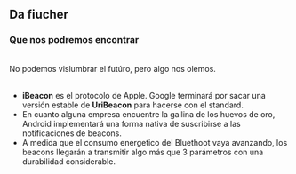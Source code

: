 ## Da fiucher
### Que nos podremos encontrar
<br/>
No podemos vislumbrar el futúro, pero algo nos olemos.
<br/>
<br/>
<ul>
	<li class="fragment" data-fragment-index="2"><strong>iBeacon</strong> es el protocolo de Apple. Google terminará por sacar una versión estable de <strong>UriBeacon</strong> para hacerse con el standard.</li>
	<li class="fragment" data-fragment-index="3">En cuanto alguna empresa encuentre la gallina de los huevos de oro, Android implementará una forma nativa de suscribirse a las notificaciones de beacons.</li>
	<li class="fragment" data-fragment-index="4">A medida que el consumo energetico del Bluethoot vaya avanzando, los beacons llegarán a transmitir algo más que 3 parámetros con una durabilidad considerable.</li>
</ul>